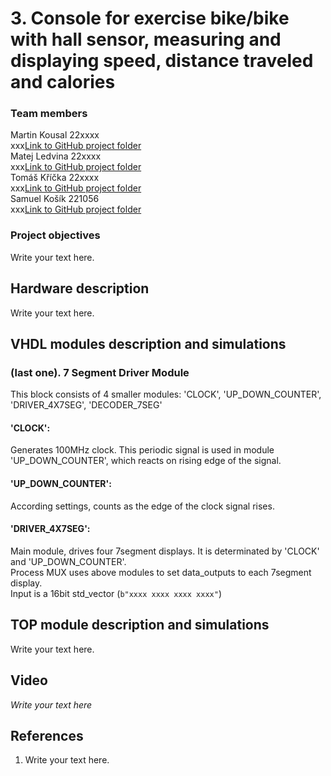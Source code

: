 # 3. Console for exercise bike/bike with hall sensor, measuring and displaying speed, distance traveled and calories

### Team members

Martin Kousal 22xxxx <br/> 
xxx[Link to GitHub project folder]( http://github.com/xxx) <br/> 
Matej Ledvina 22xxxx <br/> 
xxx[Link to GitHub project folder]( http://github.com/xxx) <br/> 
Tomáš Kříčka 22xxxx <br/> 
xxx[Link to GitHub project folder]( http://github.com/xxx) <br/> 
Samuel Košík 221056 <br/>
xxx[Link to GitHub project folder]( http://github.com/xxx)

### Project objectives

Write your text here.


## Hardware description

Write your text here.


## VHDL modules description and simulations

### (last one). 7 Segment Driver Module <br/>
   This block consists of 4 smaller modules: 'CLOCK', 'UP_DOWN_COUNTER', 'DRIVER_4X7SEG', 'DECODER_7SEG' <br/>
   #### 'CLOCK': <br/>
   Generates 100MHz clock. This periodic signal is used in module 'UP_DOWN_COUNTER', which reacts on rising edge of the signal. <br/>
   #### 'UP_DOWN_COUNTER': <br/>
   According settings, counts as the edge of the clock signal rises. <br/>
   #### 'DRIVER_4X7SEG': <br/>
   Main module, drives four 7segment displays. It is determinated by 'CLOCK' and 'UP_DOWN_COUNTER'.<br/>
   Process MUX uses above modules to set data_outputs to each 7segment display. <br/>
   Input is a 16bit std_vector (`b"xxxx xxxx xxxx xxxx"`)
   
      



## TOP module description and simulations

Write your text here.


## Video

*Write your text here*


## References

   1. Write your text here.
